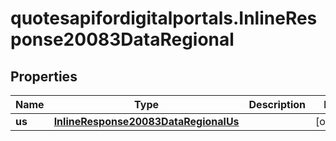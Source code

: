 # quotesapifordigitalportals.InlineResponse20083DataRegional

## Properties

Name | Type | Description | Notes
------------ | ------------- | ------------- | -------------
**us** | [**InlineResponse20083DataRegionalUs**](InlineResponse20083DataRegionalUs.md) |  | [optional] 


